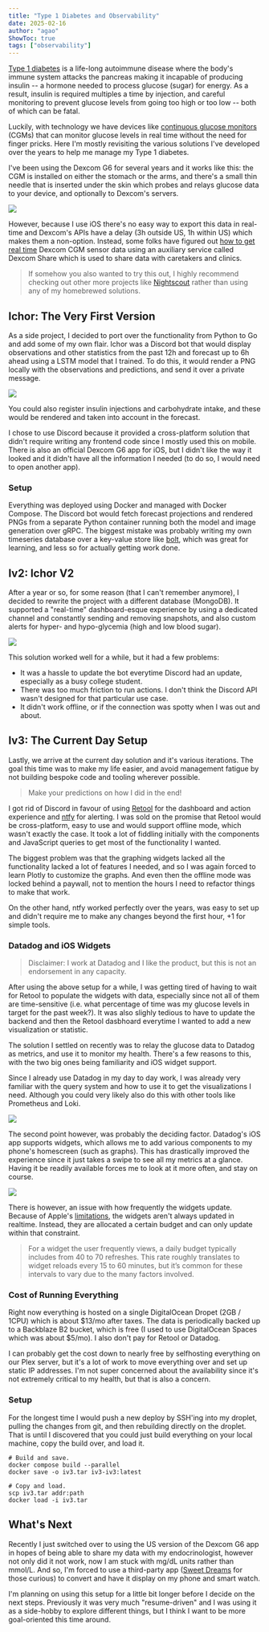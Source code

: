 ```yaml
---
title: "Type 1 Diabetes and Observability"
date: 2025-02-16
author: "agao"
ShowToc: true
tags: ["observability"]
---
```


[Type 1 diabetes](https://my.clevelandclinic.org/health/diseases/21500-type-1-diabetes) is a life-long autoimmune disease where the body's immune system attacks the pancreas making it incapable of producing insulin -- a hormone needed to process glucose (sugar) for energy. As a result, insulin is required multiples a time by injection, and careful monitoring to prevent glucose levels from going too high or too low -- both of which can be fatal.

Luckily, with technology we have devices like [continuous glucose monitors](https://my.clevelandclinic.org/health/articles/continuous-glucose-monitoring-cgm) (CGMs) that can monitor glucose levels in real time without the need for finger pricks. Here I'm mostly revisiting the various solutions I've developed over the years to help me manage my Type 1 diabetes.

I've been using the Dexcom G6 for several years and it works like this: the CGM is installed on either the stomach or the arms, and there's a small thin needle that is inserted under the skin which probes and relays glucose data to your device, and optionally to Dexcom's servers.

![](/blurb/img/t1d/simple_dexcom.png#center)

However, because I use iOS there's no easy way to export this data in real-time and Dexcom's APIs have a delay (3h outside US, 1h within US) which makes them a non-option. Instead, some folks have figured out [how to get real time](https://github.com/gagebenne/pydexcom) Dexcom CGM sensor data using an auxiliary service called Dexcom Share which is used to share data with caretakers and clinics.

> If somehow you also wanted to try this out, I highly recommend checking out other more projects like [Nightscout](https://nightscout.github.io/) rather than using any of my homebrewed solutions.

## Ichor: The Very First Version

As a side project, I decided to port over the functionality from Python to Go and add some of my own flair. Ichor was a Discord bot that would display observations and other statistics from the past 12h and forecast up to 6h ahead using a LSTM model that I trained. To do this, it would render a PNG locally with the observations and predictions, and send it over a private message.

![](/blurb/img/t1d/daily_overlay.png#center)

You could also register insulin injections and carbohydrate intake, and these would be rendered and taken into account in the forecast.

I chose to use Discord because it provided a cross-platform solution that didn't require writing any frontend code since I mostly used this on mobile. There is also an official Dexcom G6 app for iOS, but I didn't like the way it looked and it didn't have all the information I needed (to do so, I would need to open another app).

### Setup

Everything was deployed using Docker and managed with Docker Compose. The Discord bot would fetch forecast projections and rendered PNGs from a separate Python container running both the model and image generation over gRPC. The biggest mistake was probably writing my own timeseries database over a key-value store like [bolt](https://github.com/boltdb/bolt), which was great for learning, and less so for actually getting work done.

## Iv2: Ichor V2

After a year or so, for some reason (that I can't remember anymore), I decided to rewrite the project with a different database (MongoDB). It supported a "real-time" dashboard-esque experience by using a dedicated channel and constantly sending and removing snapshots, and also custom alerts for hyper- and hypo-glycemia (high and low blood sugar).

![](/blurb/img/t1d/iv2_daily_overlay.png#center)

This solution worked well for a while, but it had a few problems:

- It was a hassle to update the bot everytime Discord had an update, especially as a busy college student.
- There was too much friction to run actions. I don't think the Discord API wasn't designed for that particular use case.
- It didn't work offline, or if the connection was spotty when I was out and about.

## Iv3: The Current Day Setup

Lastly, we arrive at the current day solution and it's various iterations. The goal this time was to make my life easier, and avoid management fatigue by not building bespoke code and tooling wherever possible.

> Make your predictions on how I did in the end!

I got rid of Discord in favour of using [Retool](https://retool.com/) for the dashboard and action experience and [ntfy](https://ntfy.sh/) for alerting. I was sold on the promise that Retool would be cross-platform, easy to use and would support offline mode, which wasn't exactly the case. It took a lot of fiddling initially with the components and JavaScript queries to get most of the functionality I wanted.

The biggest problem was that the graphing widgets lacked all the functionality lacked a lot of features I needed, and so I was again forced to learn Plotly to customize the graphs. And even then the offline mode was locked behind a paywall, not to mention the hours I need to refactor things to make that work.

On the other hand, ntfy worked perfectly over the years, was easy to set up and didn't require me to make any changes beyond the first hour, +1 for simple tools.

### Datadog and iOS Widgets

> Disclaimer: I work at Datadog and I like the product, but this is not an endorsement in any capacity.

After using the above setup for a while, I was getting tired of having to wait for Retool to populate the widgets with data, especially since not all of them are time-sensitive (i.e. what percentage of time was my glucose levels in target for the past week?). It was also slighly tedious to have to update the backend and then the Retool dasbhoard everytime I wanted to add a new visualization or statistic.

The solution I settled on recently was to relay the glucose data to Datadog as metrics, and use it to monitor my health. There's a few reasons to this, with the two big ones being familiarity and iOS widget support.

Since I already use Datadog in my day to day work, I was already very familiar with the query system and how to use it to get the visualizations I need. Although you could very likely also do this with other tools like Prometheus and Loki.

![](/blurb/img/t1d/dd_iv3_dashboard.png#center)

The second point however, was probably the deciding factor. Datadog's iOS app supports widgets, which allows me to add various components to my phone's homescreen (such as graphs). This has drastically improved the experience since it just takes a swipe to see all my metrics at a glance. Having it be readily available forces me to look at it more often, and stay on course.

![](/blurb/img/t1d/dd_iv3_mobile.png#center)

There is however, an issue with how frequently the widgets update. Because of Apple's [limitations](https://developer.apple.com/documentation/widgetkit/keeping-a-widget-up-to-date), the widgets aren't always updated in realtime. Instead, they are allocated a certain budget and can only update within that constraint.

> For a widget the user frequently views, a daily budget typically includes from 40 to 70 refreshes. This rate roughly translates to widget reloads every 15 to 60 minutes, but it’s common for these intervals to vary due to the many factors involved.

### Cost of Running Everything

Right now everything is hosted on a single DigitalOcean Dropet (2GB / 1CPU) which is about $13/mo after taxes. The data is periodically backed up to a Backblaze B2 bucket, which is free (I used to use DigitalOcean Spaces which was about $5/mo). I also don't pay for Retool or Datadog.

I can probably get the cost down to nearly free by selfhosting everything on our Plex server, but it's a lot of work to move everything over and set up static IP addresses. I'm not super concerned about the availability since it's not extremely critical to my health, but that is also a concern.

### Setup

For the longest time I would push a new deploy by SSH'ing into my droplet, pulling the changes from git, and then rebuilding directly on the droplet. That is until I discovered that you could just build everything on your local machine, copy the build over, and load it.

```
# Build and save.
docker compose build --parallel
docker save -o iv3.tar iv3-iv3:latest
```

```
# Copy and load.
scp iv3.tar addr:path
docker load -i iv3.tar
```

## What's Next

Recently I just switched over to using the US version of the Dexcom G6 app in hopes of being able to share my data with my endocrinologist, however not only did it not work, now I am stuck with mg/dL units rather than mmol/L. And so, I'm forced to use a third-party app ([Sweet Dreams](https://apps.apple.com/ca/app/sweet-dreams-sugar-tracker/id1644428422) for those curious) to convert and have it display on my phone and smart watch.

I'm planning on using this setup for a little bit longer before I decide on the next steps. Previously it was very much "resume-driven" and I was using it as a side-hobby to explore different things, but I think I want to be more goal-oriented this time around.
